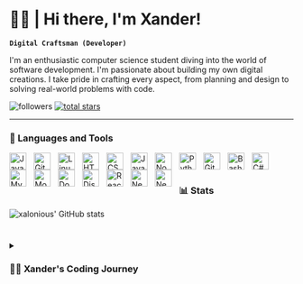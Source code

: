
# 👋🏼 | Hi there, I'm Xander!

**`Digital Craftsman (Developer)`**

I'm an enthusiastic computer science student diving into the world of software development. I'm passionate about building my own digital creations. I take pride in crafting every aspect, from planning and design to solving real-world problems with code.

<p align="left">
   <img alt="followers" title="Follow me on Github" src="https://custom-icon-badges.demolab.com/github/followers/xalonious?color=236ad3&labelColor=1155ba&style=for-the-badge&logo=person-add&label=Follow&logoColor=white"/></a>
   <a href="https://github.com/xalonious?tab=repositories&sort=stargazers">
   <img alt="total stars" title="Total stars on GitHub" src="https://custom-icon-badges.demolab.com/github/stars/xalonious?color=55960c&style=for-the-badge&labelColor=488207&logo=star"/></a>
</p>

---

### 🧰 Languages and Tools

<img align="left" alt="Java" width="30px" style="padding-right:10px;" src="https://cdn.jsdelivr.net/gh/devicons/devicon/icons/java/java-original.svg"/>
<img align="left" alt="Git" width="30px" style="padding-right:10px;" src="https://cdn.jsdelivr.net/gh/devicons/devicon/icons/git/git-original.svg" />
<img align="left" alt="Linux" width="30px" style="padding-right:10px;" src="https://cdn.jsdelivr.net/gh/devicons/devicon/icons/linux/linux-original.svg" />
<img align="left" alt="HTML" width="30px" style="padding-right:10px;" src="https://cdn.jsdelivr.net/gh/devicons/devicon/icons/html5/html5-plain.svg" />
<img align="left" alt="CSS" width="30px" style="padding-right:10px;" src="https://cdn.jsdelivr.net/gh/devicons/devicon/icons/css3/css3-plain.svg" />
<img align="left" alt="JavaScript" width="30px" style="padding-right:10px;" src="https://cdn.jsdelivr.net/gh/devicons/devicon/icons/javascript/javascript-plain.svg" />
<img align="left" alt="NodeJS" width="30px" style="padding-right:10px;" src="https://cdn.jsdelivr.net/gh/devicons/devicon/icons/nodejs/nodejs-original.svg" />
<img align="left" alt="Python" width="30px" style="padding-right:10px;" src="https://cdn.jsdelivr.net/gh/devicons/devicon/icons/python/python-plain.svg" />
<img align="left" alt="GitHub" width="30px" style="padding-right:10px;" src="https://cdn.jsdelivr.net/gh/devicons/devicon/icons/github/github-original.svg" />
<img align="left" alt="Bash" width="30px" style="padding-right:10px;" src="https://cdn.jsdelivr.net/gh/devicons/devicon/icons/bash/bash-original.svg" />
<img align="left" alt="C#" width="30px" style="padding-right:10px;" src="https://cdn.jsdelivr.net/gh/devicons/devicon/icons/csharp/csharp-plain.svg" />
<img align="left" alt="MySQL" width="30px" style="padding-right:10px; "src="https://cdn.jsdelivr.net/gh/devicons/devicon@latest/icons/mysql/mysql-original.svg" />
<img align="left" alt="MongoDB" width="30px" style="padding-right:10px;" src="https://cdn.jsdelivr.net/gh/devicons/devicon/icons/mongodb/mongodb-plain.svg" />
<img align="left" alt="Docker" width="30px" style="padding-right:10px;" src="https://cdn.jsdelivr.net/gh/devicons/devicon@latest/icons/docker/docker-original-wordmark.svg" />
<img align="left" alt="Discord.js" width="30px" style="padding-right:10px;" src="https://cdn.jsdelivr.net/gh/devicons/devicon@latest/icons/discordjs/discordjs-original.svg" />
<img align="left" alt="React" width="30px" style="padding-right:10px;" src="https://cdn.jsdelivr.net/gh/devicons/devicon/icons/react/react-original.svg" />
<img align="left" alt="Next JS" width="30px" style="padding-right:10px;" src="https://cdn.jsdelivr.net/gh/devicons/devicon/icons/nextjs/nextjs-original.svg" />
<img align="left" alt="Next JS" width="30px" style="padding-right:10px;" src="https://cdn.jsdelivr.net/gh/devicons/devicon/icons/tailwindcss/tailwindcss-original.svg" />






<br />

#

### 📊 Stats

![xalonious' GitHub stats](https://github-readme-stats.vercel.app/api?username=xalonious&show_icons=true&theme=gruvbox)

<!-- ![GitHub Streak](https://streak-stats.demolab.com?user=ForrestKnight&theme=gruvbox&border_radius=4.5) -->

#

<details>
   <summary><h3>👨‍💻 Xander's Coding Journey</h3></summary>

I got into programming when I was quite young, just tinkering with things and trying to figure out how stuff works. It all started with me playing around with Discord bots, which was like a gateway into the world of software development for me. I found it fascinating being able to create something out of nothing.

Nowadays, I'm knee-deep in my computer science studies, and let me tell you, it's a wild ride. I'm constantly learning new things, especially about Java and JavaScript. But it's not just about learning languages; it's about understanding the whole ecosystem of tools and frameworks that make software possible.

My studies have taken me on some interesting detours. I've spent hours poring over lines of code, trying to decipher how it all fits together. And let me tell you, Unix and Linux systems? They're like a whole other world to explore. Plus, I've been grappling with some pretty abstract theoretical concepts, trying to wrap my head around the deeper principles behind coding.

At first, I was all about building cool Discord bots, but then I realized I wanted to be more versatile. So, I started learning about both front-end and back-end development—how to make stuff look good and how to make it work even better.

By the time I finish my studies, I'll be armed with all the knowledge and skills I need to take on whatever challenges come my way. And believe me, I'm ready to make some waves in the world of software once again. So, brace yourself because big things are coming, and I'm just getting started!







